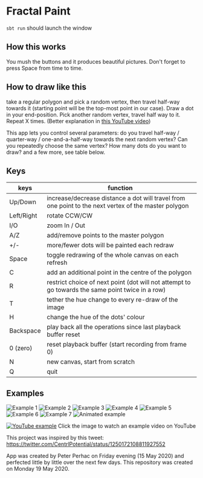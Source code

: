 # Fractal Paint

`sbt run` should launch the window

## How this works

You mush the buttons and it produces beautiful pictures. Don't forget to press Space from time to time.

## How to draw like this
take a regular polygon and pick a random vertex, then travel half-way towards it (starting point will be the top-most point in our case). Draw a dot in your end-position. Pick another random vertex, travel half way to it. Repeat X times. (Better explanation in [this YouTube video](https://youtu.be/kbKtFN71Lfs))

This app lets you control several parameters: do you travel half-way / quarter-way / one-and-a-half-way towards the next random vertex? Can you repeatedly choose the same vertex? How many dots do you want to draw? and a few more, see table below.

## Keys

keys | function
--- | ---
Up/Down | increase/decrease distance a dot will travel from one point to the next vertex of the master polygon
Left/Right | rotate CCW/CW
I/O | zoom In / Out
A/Z | add/remove points to the master polygon
+/- | more/fewer dots will be painted each redraw
Space | toggle redrawing of the whole canvas on each refresh
C | add an additional point in the centre of the polygon
R | restrict choice of next point (dot will not attempt to go towards the same point twice in a row)
T | tether the hue change to every re-draw of the image
H | change the hue of the dots' colour
Backspace | play back all the operations since last playback buffer reset
0 (zero) | reset playback buffer (start recording from frame 0)
N | new canvas, start from scratch
Q | quit

## Examples

![Example 1](readme/colourful-flowers.png)
![Example 2](readme/triangle.png)
![Example 3](readme/embroidery.png)
![Example 4](readme/biohazard-like.png)
![Example 5](readme/electric.png)
![Example 6](readme/flowers.png)
![Example 7](readme/sharp.png)
![Animated example](readme/animated.gif)


[![YouTube example](https://img.youtube.com/vi/vfpxNSX8G9E/2.jpg)](https://www.youtube.com/watch?v=vfpxNSX8G9E) Click the image to watch an example video on YouTube


This project was inspired by this tweet:
https://twitter.com/CentrlPotential/status/1250172108811927552


App was created by Peter Perhac on Friday evening (15 May 2020) and perfected little by little over the next few days. This repository was created on Monday 19 May 2020.
